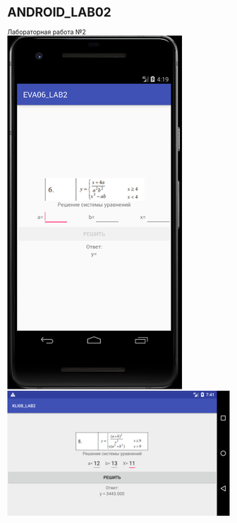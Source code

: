 # ANDROID_LAB02
Лабораторная работа №2
![srcreenshot](Screenshot1.png)
![srcreenshot](Screenshot2.png)
